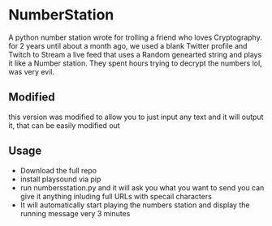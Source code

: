 # NumberStation
A python number station wrote for trolling a friend who loves Cryptography.
for 2 years until about a month ago, we used a blank Twitter profile and Twitch
to Stream a live feed that uses a Random genearted string and plays it like a 
Number station. They spent hours trying to decrypt the numbers lol, was very evil.

## Modified
this version was modified to allow you to just input any text and it will output it,
that can be easily modified out

## Usage
- Download the full repo
- install playsound via pip
- run numbersstation.py and it will ask you what you want to send you can give it anything inluding full URLs with specail characters
- It will automatically start playing the numbers station and display the running message very 3 minutes

